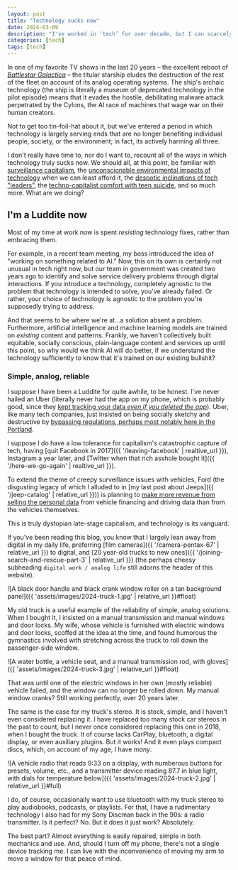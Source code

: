 ```yaml
---
layout: post
title: "Technology sucks now"
date: 2024-03-09
description: "I've worked in ‘tech’ for over decade, but I can scarcely think of tech benefits in the last 10 years that weren't vastly outweighed by problems."
categories: [tech]
tags: [tech]
---
```


In one of my favorite TV shows in the last 20 years – the excellent reboot of [<cite>Battlestar Galactica</cite>](https://en.wikipedia.org/wiki/Battlestar_Galactica) – the titular starship eludes the destruction of the rest of the fleet on account of its analog operating systems. The ship's archaic technology (the ship is literally a museum of deprecated technology in the pilot episode) means that it evades the hostile, debilitating malware attack perpetrated by the Cylons, the AI race of machines that wage war on their human creators.

Not to get too tin-foil-hat about it, but we've entered a period in which technology is largely serving ends that are no longer benefiting individual people, society, or the environment; in fact, its actively harming all three.

I don't really have time to, nor do I want to, recount all of the ways in which technology truly sucks now. We should all, at this point, be familiar with [surveillance capitalism](https://en.wikipedia.org/wiki/Surveillance_capitalism), the [unconscionable environmental impacts of technology](https://www.theatlantic.com/technology/archive/2024/03/ai-water-climate-microsoft/677602/) when we can least afford it, the [despotic inclinations of tech "leaders"](https://www.theatlantic.com/podcasts/archive/2024/02/despots-silicon-valley/677386/), the [techno-capitalist comfort with teen suicide](https://www.forbes.com/sites/zakdoffman/2019/01/27/instagram-implicated-in-teen-suicides-just-as-facebook-bets-its-future-on-the-platform/?sh=1d4b058d5a80), and so much more. What are we doing?

## I'm a Luddite now

Most of my time at work now is spent _resisting_ technology fixes, rather than embracing them.

For example, in a recent team meeting, my boss introduced the idea of "working on something related to AI." Now, this on its own is certainly not unusual in tech right now, but our team in government was created two years ago to identify and solve service delivery problems through digital interactions. If you introduce a technology, completely agnostic to the problem that technology is intended to solve, you've already failed. Or rather, your choice of technology is agnostic to the problem you're supposedly trying to address.

And that seems to be where we're at...a solution absent a problem. Furthermore, artificial intelligence and machine learning models are trained on _existing_ content and patterns. Frankly, we haven't collectively built equitable, socially conscious, plain-language content and services up until this point, so why would we think AI will do better, if we understand the technology sufficiently to know that it's trained on our existing bullshit?

### Simple, analog, reliable

I suppose I have been a Luddite for quite awhile, to be honest. I've never hailed an Uber (literally never had the app on my phone, which is probably good, since they [kept tracking your data _even if you deleted the app_](https://www.teenvogue.com/story/uber-broke-app-store-policies-deleted-apps)). Uber, like many tech companies, just insisted on being socially sketchy and destructive by [bypassing regulations, perhaps most notably here in the Portland](https://www.opb.org/news/article/portland-oregon-investigation-uber-greyball/).

I suppose I do have a low tolerance for capitalism's catastrophic capture of tech, having [quit Facebook in 2017]({{ '/leaving-facebook' | realtive_url }}), Instagram a year later, and [Twitter when that rich asshole bought it]({{ '/here-we-go-again' | realtive_url }}).

To extend the theme of creepy surveillance issues with vehicles, Ford (the disgusting legacy of which I alluded to in [my last post about Jeeps]({{ '/jeep-catalog' | relative_url }})) is planning to [make more revenue from selling the personal data](https://www.freep.com/story/money/cars/2018/11/13/ford-motor-credit-data-new-revenue/1967077002/) from vehicle financing and driving data than from the vehicles themselves.

This is truly dystopian late-stage capitalism, and technology is its vanguard.

If you've been reading this blog, you know that I largely lean away from digital in my daily life, preferring [film cameras]({{ '/camera-pentax-67' | relative_url }}) to digital, and [20 year-old trucks to new ones]({{ '/joining-search-and-rescue-part-3' | relative_url }}) (the perhaps cheesy subheading `digital work / analog life` still adorns the header of this website).

![A black door handle and black crank window roller on a tan background panel]({{ 'assets/images/2024-truck-1.jpg' | relative_url }}#float)

My old truck is a useful example of the reliability of simple, analog solutions. When I bought it, I insisted on a manual transmission and manual windows and door locks. My wife, whose vehicle is furnished with electric windows and door locks, scoffed at the idea at the time, and found humorous the gymnastics involved with stretching across the truck to roll down the passenger-side window.

![A water bottle, a vehicle seat, and a manual transmission rod, with gloves]({{ 'assets/images/2024-truck-3.jpg' | relative_url }}#float)

That was until one of the electric windows in her own (mostly reliable) vehicle failed, and the window can no longer be rolled down. My manual window cranks? Still working perfectly, over 20 years later.

The same is the case for my truck's stereo. It is stock, simple, and I haven't even considered replacing it. I have replaced too many stock car stereos in the past to count, but I never once considered replacing this one in 2018, when I bought the truck. It of course lacks CarPlay, bluetooth, a digital display, or even auxiliary plugins. But it works! And it even plays compact discs, which, on account of my age, I have _many_.

![A vehicle radio that reads 9:33 on a display, with numberous buttons for presets, volume, etc., and a transmitter device reading 87.7 in blue light, with dials for temperature below]({{ 'assets/images/2024-truck-2.jpg' | relative_url }}#full)

I do, of course, occasionally want to use bluetooth with my truck stereo to play audiobooks, podcasts, or playlists. For that, I have a rudimentary technology I also had for my Sony Discman back in the 90s: a radio transmitter. Is it perfect? No. But it does it just work? Absolutely.

The best part? Almost everything is easily repaired, simple in both mechanics and use. And, should I turn off my phone, there's not a single device tracking me. I can live with the inconvenience of moving my arm to move a window for that peace of mind.



